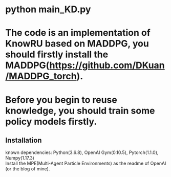 # python main_KD.py
# The code is an implementation of KnowRU based on MADDPG, you should firstly install the MADDPG(https://github.com/DKuan/MADDPG_torch). 
# Before you begin to reuse knowledge, you should train some policy models firstly.

## Installation
known dependencies: Python(3.6.8), OpenAI Gym(0.10.5), Pytorch(1.1.0), Numpy(1.17.3)    
Install the MPE(Multi-Agent Particle Environments) as the readme of OpenAI (or the blog of mine).    
